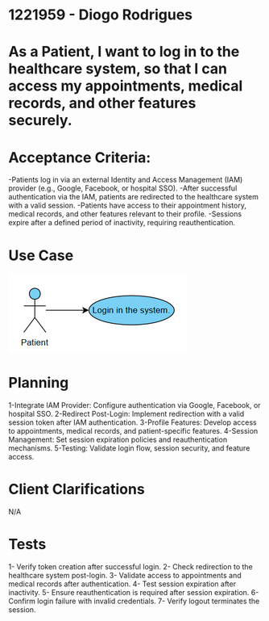 # 1221959 - Diogo Rodrigues

# As a Patient, I want to log in to the healthcare system, so that I can access my appointments, medical records, and other features securely.

# Acceptance Criteria:
-Patients log in via an external Identity and Access Management (IAM) provider (e.g., Google, Facebook, or hospital SSO).
-After successful authentication via the IAM, patients are redirected to the healthcare system with a valid session.
-Patients have access to their appointment history, medical records, and other features relevant to their profile.
-Sessions expire after a defined period of inactivity, requiring reauthentication.


# Use Case

![UseCaseDiagram](/Backend/docs/sprintB/Backoffice%20Module/us6.2.5/assets/usecase.png)

# Planning

1-Integrate IAM Provider: Configure authentication via Google, Facebook, or hospital SSO.
2-Redirect Post-Login: Implement redirection with a valid session token after IAM authentication.
3-Profile Features: Develop access to appointments, medical records, and patient-specific features.
4-Session Management: Set session expiration policies and reauthentication mechanisms.
5-Testing: Validate login flow, session security, and feature access.

# Client Clarifications

N/A

# Tests

1- Verify token creation after successful login.
2- Check redirection to the healthcare system post-login.
3- Validate access to appointments and medical records after authentication.
4- Test session expiration after inactivity.
5- Ensure reauthentication is required after session expiration.
6- Confirm login failure with invalid credentials.
7- Verify logout terminates the session.